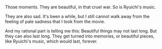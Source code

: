 Those moments. They are beautiful, in that cruel war. So is Ryuichi's music.

They are also sad. It's been a while, but I still cannot walk away from the feeling of pale sadness that I took from the movie. 

And my rational part is telling me this: Beautiful things may not last long. But they can also last long. They get turned into memories, or beautiful pieces, like Ryuichi's music, which would last, forever.
